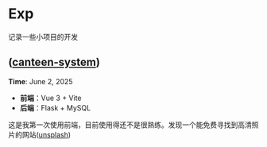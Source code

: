 # Exp

记录一些小项目的开发

## ([canteen-system](https://github.com/myRan-ML/Exp/tree/main/canteen-system))

**Time**: June 2, 2025

- **前端**：Vue 3 + Vite
- **后端**：Flask + MySQL

这是我第一次使用前端，目前使用得还不是很熟练。发现一个能免费寻找到高清照片的网站([unsplash](https://unsplash.com/))

## 